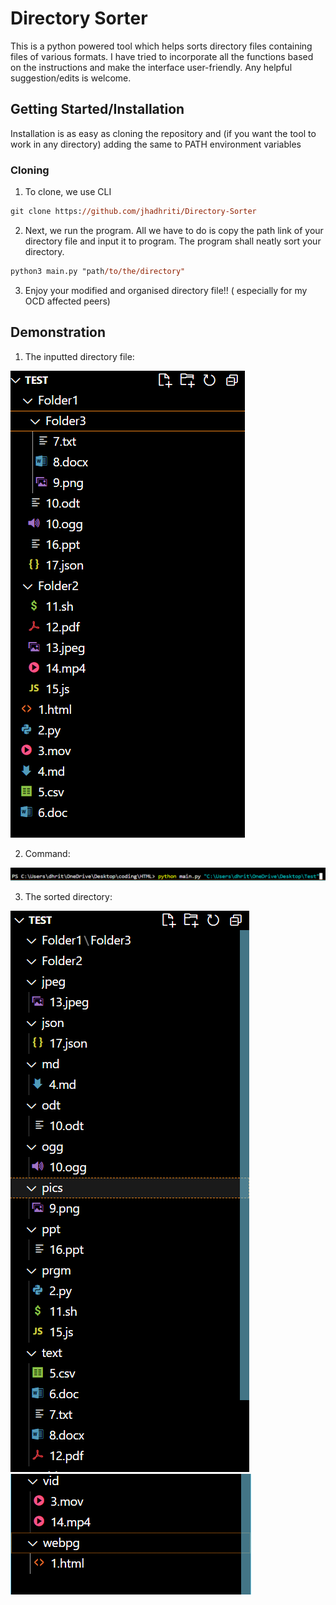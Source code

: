 # Directory Sorter

This is a python powered tool which helps sorts directory files containing files of various formats. I have tried to incorporate all the functions based on the instructions and make the interface user-friendly. Any helpful suggestion/edits is welcome.



## Getting Started/Installation

Installation is as easy as cloning the repository and (if you want the tool to work in any directory) adding the same to PATH environment variables

### Cloning

1. To clone, we use CLI

```ps
git clone https://github.com/jhadhriti/Directory-Sorter
```

2. Next, we run the program. All we have to do is copy the path link of your directory file and input it to program. The program shall neatly sort your directory.

```ps
python3 main.py "path/to/the/directory"
```

3. Enjoy your modified and organised directory file!! ( especially for my OCD affected peers)


## Demonstration

1. The inputted directory file:  

![before](/img/Before.png)

2. Command:  

![command](/img/During.png)  

3. The sorted directory:  

![after1](./img/After1.png)  
![after2](./img/After2.png)







